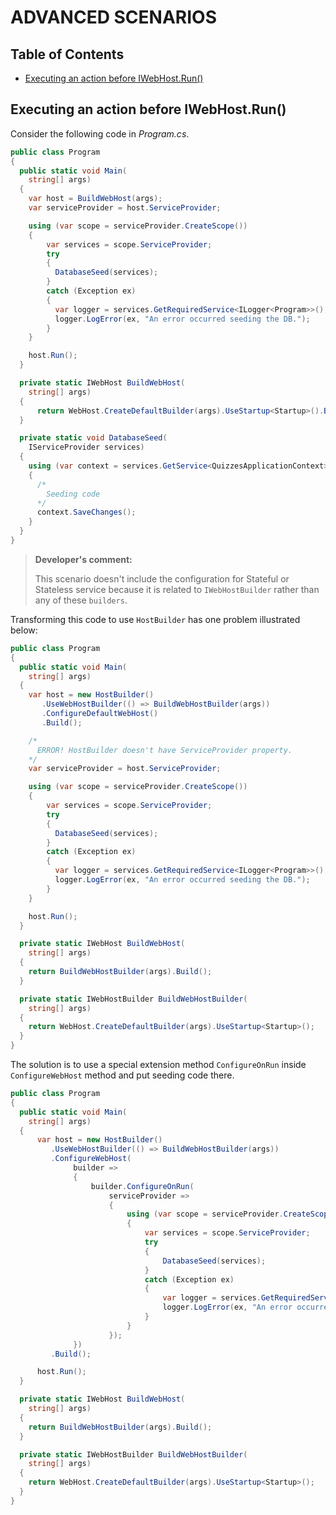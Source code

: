 ﻿# ADVANCED SCENARIOS

## Table of Contents
* [Executing an action before IWebHost.Run()](#executing-an-action-before-iwebhost.run())

## Executing an action before IWebHost.Run()

Consider the following code in *Program.cs*.

``` csharp
public class Program
{
  public static void Main(
    string[] args)
  {
    var host = BuildWebHost(args);
    var serviceProvider = host.ServiceProvider;

    using (var scope = serviceProvider.CreateScope())
    {
        var services = scope.ServiceProvider;
        try
        {
          DatabaseSeed(services);
        }
        catch (Exception ex)
        {
          var logger = services.GetRequiredService<ILogger<Program>>();
          logger.LogError(ex, "An error occurred seeding the DB.");
        }
    }

    host.Run();
  }

  private static IWebHost BuildWebHost(
    string[] args)
  {
      return WebHost.CreateDefaultBuilder(args).UseStartup<Startup>().Build();
  }

  private static void DatabaseSeed(
    IServiceProvider services)
  {
    using (var context = services.GetService<QuizzesApplicationContext>())
    {
      /*
        Seeding code
      */
      context.SaveChanges();
    }
  }
}
```

> **Developer's comment:**
> 
> This scenario doesn't include the configuration for Stateful or Stateless service because it is related to `IWebHostBuilder` rather than any of these `builders`. 

Transforming this code to use `HostBuilder` has one problem illustrated below:

``` csharp
public class Program
{
  public static void Main(
    string[] args)
  {
    var host = new HostBuilder()
       .UseWebHostBuilder(() => BuildWebHostBuilder(args))
       .ConfigureDefaultWebHost()
       .Build();

    /*
      ERROR! HostBuilder doesn't have ServiceProvider property.
    */
    var serviceProvider = host.ServiceProvider; 

    using (var scope = serviceProvider.CreateScope())
    {
        var services = scope.ServiceProvider;
        try
        {
          DatabaseSeed(services);
        }
        catch (Exception ex)
        {
          var logger = services.GetRequiredService<ILogger<Program>>();
          logger.LogError(ex, "An error occurred seeding the DB.");
        }
    }

    host.Run();
  }

  private static IWebHost BuildWebHost(
    string[] args)
  {
    return BuildWebHostBuilder(args).Build();
  }

  private static IWebHostBuilder BuildWebHostBuilder(
    string[] args)
  {
    return WebHost.CreateDefaultBuilder(args).UseStartup<Startup>();
  }
}
```

The solution is to use a special extension method `ConfigureOnRun` inside `ConfigureWebHost` method and put seeding code there.

``` csharp
public class Program
{
  public static void Main(
    string[] args)
  {
      var host = new HostBuilder()
         .UseWebHostBuilder(() => BuildWebHostBuilder(args))
         .ConfigureWebHost(
              builder =>
              {
                  builder.ConfigureOnRun(
                      serviceProvider =>
                      {
                          using (var scope = serviceProvider.CreateScope())
                          {
                              var services = scope.ServiceProvider;
                              try
                              {
                                  DatabaseSeed(services);
                              }
                              catch (Exception ex)
                              {
                                  var logger = services.GetRequiredService<ILogger<Program>>();
                                  logger.LogError(ex, "An error occurred seeding the DB.");
                              }
                          }
                      });
              })
         .Build();

      host.Run();
  }

  private static IWebHost BuildWebHost(
    string[] args)
  {
    return BuildWebHostBuilder(args).Build();
  }

  private static IWebHostBuilder BuildWebHostBuilder(
    string[] args)
  {
    return WebHost.CreateDefaultBuilder(args).UseStartup<Startup>();
  }
}
```

